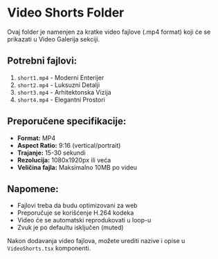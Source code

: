 # Video Shorts Folder

Ovaj folder je namenjen za kratke video fajlove (.mp4 format) koji će se prikazati u Video Galerija sekciji.

## Potrebni fajlovi:

1. `short1.mp4` - Moderni Enterijer
2. `short2.mp4` - Luksuzni Detalji  
3. `short3.mp4` - Arhitektonska Vizija
4. `short4.mp4` - Elegantni Prostori

## Preporučene specifikacije:

- **Format:** MP4
- **Aspect Ratio:** 9:16 (vertical/portrait)
- **Trajanje:** 15-30 sekundi
- **Rezolucija:** 1080x1920px ili veća
- **Veličina fajla:** Maksimalno 10MB po videu

## Napomene:

- Fajlovi treba da budu optimizovani za web
- Preporučuje se korišćenje H.264 kodeka
- Video će se automatski reprodukovati u loop-u
- Zvuk je po defaultu isključen (muted)

Nakon dodavanja video fajlova, možete urediti nazive i opise u `VideoShorts.tsx` komponenti.